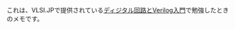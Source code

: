 これは、VLSI.JPで提供されている[ディジタル回路とVerilog入門](https://vlsi.jp/DigitalCircuit_And_Verilog.html)で勉強したときのメモです。